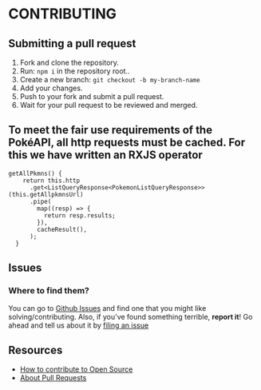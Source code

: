 # CONTRIBUTING

## Submitting a pull request
1. Fork and clone the repository.
2. Run: `npm i` in the repository root..
3. Create a new branch: `git checkout -b my-branch-name`
4. Add your changes.
5. Push to your fork and submit a pull request.
6. Wait for your pull request to be reviewed and merged.

## To meet the fair use requirements of the PokéAPI, all http requests must be cached. For this we have written an RXJS operator

```
getAllPkmns() {
    return this.http
      .get<ListQueryResponse<PokemonListQueryResponse>>(this.getAllpkmnsUrl)
      .pipe(
        map((resp) => {
          return resp.results;
        }),
        cacheResult(),
      );
  }
```


## Issues
### Where to find them?
You can go to [Github Issues](https://github.com/baronrafael/homemade-pokedex/issues) and find one that you might like solving/contributing.
Also, if you've found something terrible, **report it**! Go ahead and tell us about it by [filing an issue](https://github.com/baronrafael/homemade-pokedex/issues)

## Resources
- [How to contribute to Open Source](https://opensource.guide/how-to-contribute/)
- [About Pull Requests](https://help.github.com/en/articles/about-pull-requests)
